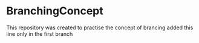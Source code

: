 # BranchingConcept
This repository was created to practise the concept of brancing
added this line only in the first branch
